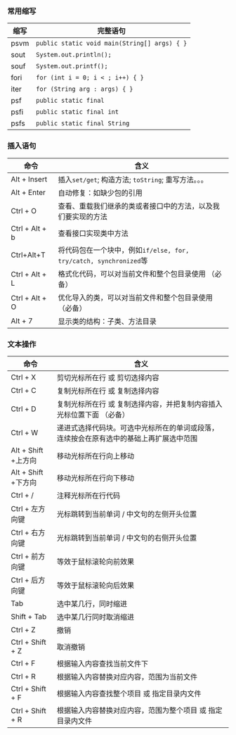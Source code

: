 ### 常用缩写
| 缩写 | 完整语句                                     |
| ---- | -------------------------------------------- |
| psvm | `public static void main(String[] args) { }` |
| sout | `System.out.println();`                      |
| souf | `System.out.printf();`                       |
| fori | `for (int i = 0; i < ; i++) { }`             |
| iter | `for (String arg : args) { }`                |
| psf  | `public static final`                        |
| psfi | `public static final int`                    |
| psfs | `public static final String`                 |


### 插入语句
| 命令           | 含义                                                         |
| -------------- | ------------------------------------------------------------ |
| Alt + Insert   | 插入`set/get`; 构造方法;  `toString`; 重写方法。。。         |
| Alt + Enter    | 自动修复：如缺少包的引用                                     |
| Ctrl + O       | 查看、重载我们继承的类或者接口中的方法，以及我们要实现的方法 |
| Ctrl + Alt + b | 查看接口实现类中方法                                         |
| Ctrl+Alt+T     | 将代码包在一个块中，例如`if/else, for, try/catch, synchronized`等 |
| Ctrl + Alt + L | 格式化代码，可以对当前文件和整个包目录使用 （必备）          |
| Ctrl + Alt + O | 优化导入的类，可以对当前文件和整个包目录使用 （必备）        |
| Alt + 7        | 显示类的结构：子类、方法目录                                 |

### 文本操作
| 命令                | 含义                                                         |
| ------------------- | ------------------------------------------------------------ |
| Ctrl + X            | 剪切光标所在行 或 剪切选择内容                               |
| Ctrl + C            | 复制光标所在行 或 复制选择内容                               |
| Ctrl + D            | 复制光标所在行 或 复制选择内容，并把复制内容插入光标位置下面 （必备） |
| Ctrl + W            | 递进式选择代码块。可选中光标所在的单词或段落，连续按会在原有选中的基础上再扩展选中范围 |
| Alt + Shift +上方向 | 移动光标所在行向上移动                                       |
| Alt + Shift +下方向 | 移动光标所在行向下移动                                       |
| Ctrl + /            | 注释光标所在行代码                                           |
| Ctrl + 左方向键     | 光标跳转到当前单词 / 中文句的左侧开头位置                    |
| Ctrl + 右方向键     | 光标跳转到当前单词 / 中文句的右侧开头位置                    |
| Ctrl + 前方向键     | 等效于鼠标滚轮向前效果                                       |
| Ctrl + 后方向键     | 等效于鼠标滚轮向后效果                                       |
| Tab                 | 选中某几行，同时缩进                                         |
| Shift + Tab         | 选中某几行同时取消缩进                                       |
| Ctrl + Z            | 撤销                                                         |
| Ctrl + Shift + Z    | 取消撤销                                                     |
| Ctrl + F            | 根据输入内容查找当前文件下                                   |
| Ctrl + R            | 根据输入内容替换对应内容，范围为当前文件                     |
| Ctrl + Shift + F    | 根据输入内容查找整个项目 或 指定目录内文件                   |
| Ctrl + Shift + R    | 根据输入内容替换对应内容，范围为整个项目 或 指定目录内文件   |